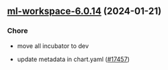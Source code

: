 

## [ml-workspace-6.0.14](https://github.com/truecharts/charts/compare/ml-workspace-6.0.13...ml-workspace-6.0.14) (2024-01-21)

### Chore



- move all incubator to dev

- update metadata in chart.yaml ([#17457](https://github.com/truecharts/charts/issues/17457))